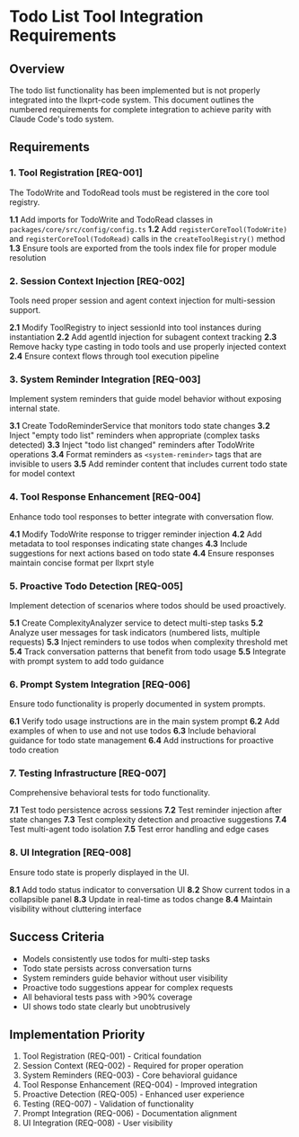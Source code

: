 # Todo List Tool Integration Requirements

## Overview

The todo list functionality has been implemented but is not properly integrated into the llxprt-code system. This document outlines the numbered requirements for complete integration to achieve parity with Claude Code's todo system.

## Requirements

### 1. Tool Registration [REQ-001]

The TodoWrite and TodoRead tools must be registered in the core tool registry.

**1.1** Add imports for TodoWrite and TodoRead classes in `packages/core/src/config/config.ts`
**1.2** Add `registerCoreTool(TodoWrite)` and `registerCoreTool(TodoRead)` calls in the `createToolRegistry()` method
**1.3** Ensure tools are exported from the tools index file for proper module resolution

### 2. Session Context Injection [REQ-002]

Tools need proper session and agent context injection for multi-session support.

**2.1** Modify ToolRegistry to inject sessionId into tool instances during instantiation
**2.2** Add agentId injection for subagent context tracking
**2.3** Remove hacky type casting in todo tools and use properly injected context
**2.4** Ensure context flows through tool execution pipeline

### 3. System Reminder Integration [REQ-003]

Implement system reminders that guide model behavior without exposing internal state.

**3.1** Create TodoReminderService that monitors todo state changes
**3.2** Inject "empty todo list" reminders when appropriate (complex tasks detected)
**3.3** Inject "todo list changed" reminders after TodoWrite operations
**3.4** Format reminders as `<system-reminder>` tags that are invisible to users
**3.5** Add reminder content that includes current todo state for model context

### 4. Tool Response Enhancement [REQ-004]

Enhance todo tool responses to better integrate with conversation flow.

**4.1** Modify TodoWrite response to trigger reminder injection
**4.2** Add metadata to tool responses indicating state changes
**4.3** Include suggestions for next actions based on todo state
**4.4** Ensure responses maintain concise format per llxprt style

### 5. Proactive Todo Detection [REQ-005]

Implement detection of scenarios where todos should be used proactively.

**5.1** Create ComplexityAnalyzer service to detect multi-step tasks
**5.2** Analyze user messages for task indicators (numbered lists, multiple requests)
**5.3** Inject reminders to use todos when complexity threshold met
**5.4** Track conversation patterns that benefit from todo usage
**5.5** Integrate with prompt system to add todo guidance

### 6. Prompt System Integration [REQ-006]

Ensure todo functionality is properly documented in system prompts.

**6.1** Verify todo usage instructions are in the main system prompt
**6.2** Add examples of when to use and not use todos
**6.3** Include behavioral guidance for todo state management
**6.4** Add instructions for proactive todo creation

### 7. Testing Infrastructure [REQ-007]

Comprehensive behavioral tests for todo functionality.

**7.1** Test todo persistence across sessions
**7.2** Test reminder injection after state changes
**7.3** Test complexity detection and proactive suggestions
**7.4** Test multi-agent todo isolation
**7.5** Test error handling and edge cases

### 8. UI Integration [REQ-008]

Ensure todo state is properly displayed in the UI.

**8.1** Add todo status indicator to conversation UI
**8.2** Show current todos in a collapsible panel
**8.3** Update in real-time as todos change
**8.4** Maintain visibility without cluttering interface

## Success Criteria

- Models consistently use todos for multi-step tasks
- Todo state persists across conversation turns
- System reminders guide behavior without user visibility
- Proactive todo suggestions appear for complex requests
- All behavioral tests pass with >90% coverage
- UI shows todo state clearly but unobtrusively

## Implementation Priority

1. Tool Registration (REQ-001) - Critical foundation
2. Session Context (REQ-002) - Required for proper operation
3. System Reminders (REQ-003) - Core behavioral guidance
4. Tool Response Enhancement (REQ-004) - Improved integration
5. Proactive Detection (REQ-005) - Enhanced user experience
6. Testing (REQ-007) - Validation of functionality
7. Prompt Integration (REQ-006) - Documentation alignment
8. UI Integration (REQ-008) - User visibility